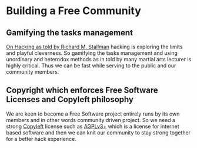 # Building a Free Community

## Gamifying the tasks management

[On Hacking as told by Richard M. Stallman](https://www.stallman.org/articles/on-hacking.html) hacking is exploring the limits and playful cleverness. So gamifying the tasks management and using unordinary and heterodox methods as in told by many martial arts lecturer is highly critical. Thus we can be fast while serving to the public and our community members.

## Copyright which enforces Free Software Licenses and Copyleft philosophy

We are keen to become a Free Software project entirely runs by its own members and in other words community driven project. So we need a strong [Copyleft](https://www.gnu.org/licenses/copyleft.en.html) license such as [AGPLv3+](https://www.gnu.org/licenses/agpl-3.0.en.html) which is a license for internet based software and then we can knit our community to stay strong together for a better hack experience.
